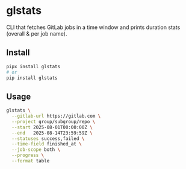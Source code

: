 # glstats

CLI that fetches GitLab jobs in a time window and prints duration stats (overall & per job name).

## Install
```bash
pipx install glstats
# or
pip install glstats
```

## Usage
```bash
glstats \
  --gitlab-url https://gitlab.com \
  --project group/subgroup/repo \
  --start 2025-08-01T00:00:00Z \
  --end   2025-08-14T23:59:59Z \
  --statuses success,failed \
  --time-field finished_at \
  --job-scope both \
  --progress \
  --format table
```